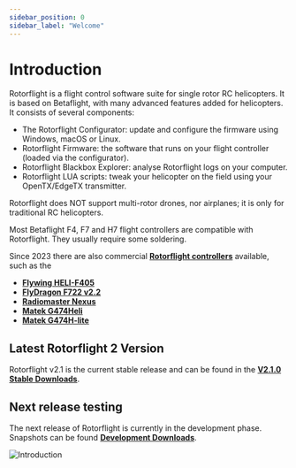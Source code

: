 ```yaml
---
sidebar_position: 0
sidebar_label: "Welcome"
---
```


# Introduction

Rotorflight is a flight control software suite for single rotor RC helicopters. It is based on Betaflight, with many advanced features added for helicopters. It consists of several components:

* The Rotorflight Configurator: update and configure the firmware using Windows, macOS or Linux.
* Rotorflight Firmware: the software that runs on your flight controller (loaded via the configurator).
* Rotorflight Blackbox Explorer: analyse Rotorflight logs on your computer.
* Rotorflight LUA scripts: tweak your helicopter on the field using your OpenTX/EdgeTX transmitter.

Rotorflight does NOT support multi-rotor drones, nor airplanes; it is only for traditional RC helicopters.

Most Betaflight F4, F7 and H7 flight controllers are compatible with Rotorflight. They usually require some soldering.

Since 2023 there are also commercial [**Rotorflight controllers**](../Wiki/Controllers/intro.md) available, such as the

* [**Flywing HELI-F405**](./Controllers/flywingf405heli.md)
* [**FlyDragon F722 v2.2**](./Controllers/flydragon2.2.md)
* [**Radiomaster Nexus**](./Controllers/rm-nexus.md)
* [**Matek G474Heli**](./Controllers/matek_heli.md)
* [**Matek G474H-lite**](./Controllers/matek_hlite.md)

## Latest Rotorflight 2 Version

Rotorflight v2.1 is the current stable release and can be found in the [**V2.1.0 Stable Downloads**](/docs/download/configurator).

## Next release testing

The next release of Rotorflight is currently in the development phase.  Snapshots can be found [**Development Downloads**](/docs/next/download/configurator).

![Introduction](../img/intro-1.jpg)
